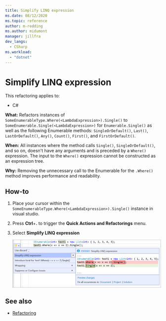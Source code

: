 ```yaml
---
title: Simplify LINQ expression
ms.date: 08/12/2020
ms.topic: reference
author: m-redding
ms.author: midumont
manager: jillfra
dev_langs:
  - CSharp
ms.workload: 
  - "dotnet"
---
```

# Simplify LINQ expression

This refactoring applies to:

- C#

**What:** Refactors instances of `SomeEnumerableType.Where(<LambdaExpression>).Single()` to `SomeEnumerable.Single(<LambdaExpression>)` for `Enumerable.Single()` as well as the following Enumerable methods: `SingleOrDefault()`, `Last()`, `LastOrDefault()`, `Any()`, `Count()`, `First()`, and `FirstOrDefault()`.

**When:**  All instances where the method calls `Single()`, `SingleOrDefault()`, and so on, doesn't have any arguments and is preceded by a `Where()` expression. The input to the `Where()` expression cannot be constructed as an expression tree.

**Why:** Removing the unnecessary call to the Enumerable for the `.Where()` method improves performance and readability.

## How-to

1. Place your cursor within the `SomeEnumerableType.Where(<LambdaExpression>).Single()` instance in visual studio.
2. Press **Ctrl**+**.** to trigger the **Quick Actions and Refactorings** menu.
3. Select **Simplify LINQ expression**

   ![Convert typeof to nameof](media/simplify-linq-expression.png)

## See also

- [Refactoring](../refactoring-in-visual-studio.md)
